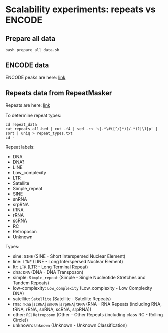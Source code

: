 # Scalability experiments: repeats vs ENCODE

## Prepare all data

```shell
bash prepare_all_data.sh
```

## ENCODE data

ENCODE peaks are here: [link](https://hgdownload.soe.ucsc.edu/hubs/GCA/009/914/755/GCA_009914755.4/bbi/GCA_009914755.4_T2T-CHM13v2.0.encode/peaks/)

## Repeats data from RepeatMasker

Repeats are here: [link](https://hgdownload.soe.ucsc.edu/hubs/GCA/009/914/755/GCA_009914755.4/bbi/GCA_009914755.4_T2T-CHM13v2.0.t2tRepeatMasker/chm13v2.0_rmsk.bb)

To determine repeat types:

```shell
cd repeat_data
cat repeats_all.bed | cut -f4 | sed -rn 's|.*\#([^/]*)(/.*)?|\1|p' | sort | uniq > repeat_types.txt
cd -
```

Repeat labels:

* DNA
* DNA?
* LINE
* Low_complexity
* LTR
* Satellite
* Simple_repeat
* SINE
* snRNA
* srpRNA
* tRNA
* rRNA
* scRNA
* RC
* Retroposon
* Unknown

Types:

- sine: `SINE` (SINE - Short Interspersed Nuclear Element)
- line: `LINE` (LINE - Long Interspersed Nuclear Element)
- ltr: `LTR` (LTR - Long Terminal Repeat)
- dna: `DNA` (DNA - DNA Transposon)
- simple: `Simple_repeat` (Simple - Single Nucleotide Stretches and Tandem Repeats)
- low-complexity: `Low_complexity` (Low_complexity - Low Complexity DNA)
- satellite: `Satellite`  (Satellite - Satellite Repeats)
- rna: `rRna|scRNA|snRNA|srpRNA|tRNA`  (RNA - RNA Repeats (including RNA, tRNA, rRNA, snRNA, scRNA, srpRNA))
- other: `RC|Retroposon`  (Other - Other Repeats (including class RC - Rolling Circle))
- unknown: `Unknown`  (Unknown - Unknown Classification)
